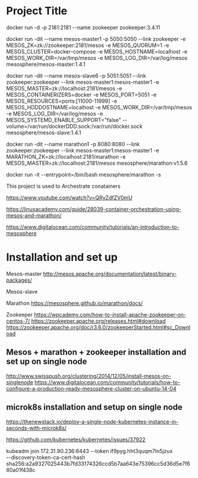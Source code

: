 # Project Title



docker run -d -p 2181:2181 --name zookeeper zookeeper:3.4.11




docker run -dit --name mesos-master1 -p 5050:5050 --link zookeeper -e MESOS_ZK=zk://zookeeper:2181/mesos -e MESOS_QUORUM=1 -e MESOS_CLUSTER=docker-compose -e MESOS_HOSTNAME=localhost -e MESOS_WORK_DIR=/var/tmp/mesos -e MESOS_LOG_DIR=/var/log/mesos mesosphere/mesos-master:1.4.1




docker run -dit --name mesos-slave6 -p 5051:5051 --link zookeeper:zookeeper --link mesos-master1:mesos-master1 -e MESOS_MASTER=zk://localhost:2181/mesos -e MESOS_CONTAINERIZERS=docker  -e MESOS_PORT=5051 -e MESOS_RESOURCES=ports:[11000-11999] -e MESOS_HDDDOSTNAME=localhost -e MESOS_WORK_DIR=/var/tmp/mesos -e MESOS_LOG_DIR=/var/log/mesos -e MESOS_SYSTEMD_ENABLE_SUPPORT="false" --volume=/var/run/dockerDDD.sock:/var/run/docker.sock  mesosphere/mesos-slave:1.4.1


docker run -dit --name marathon1 -p 8080:8080 --link zookeeper:zookeeper --link mesos-master1:mesos-master1 -e MARATHON_ZK=zk://localhost:2181/marathon  -e MESOS_MASTER=zk://localhost:2181/mesos mesosphere/marathon:v1.5.6























docker run -it --entrypoint=/bin/bash mesosphere/marathon -s


This project is used to Archestrate conatainers 

https://www.youtube.com/watch?v=QRyZdfZV0mU

https://linuxacademy.com/guide/28039-container-orchestration-using-mesos-and-marathon/

https://www.digitalocean.com/community/tutorials/an-introduction-to-mesosphere

Installation and set up
========================


Mesos-master
http://mesos.apache.org/documentation/latest/binary-packages/



Mesos-slave



Marathon
https://mesosphere.github.io/marathon/docs/


Zookeeper
https://wpcademy.com/how-to-install-apache-zookeeper-on-centos-7/
https://zookeeper.apache.org/releases.html#download
https://zookeeper.apache.org/doc/r3.6.0/zookeeperStarted.html#sc_Download















Mesos + marathon + zookeeper installation and set up on single node
----------------------------------------------------------------------
http://www.swisspush.org/clustering/2014/12/05/install-mesos-on-singlenode
https://www.digitalocean.com/community/tutorials/how-to-configure-a-production-ready-mesosphere-cluster-on-ubuntu-14-04

microk8s installation and setup on single node
-----------------------------------------------------
https://thenewstack.io/deploy-a-single-node-kubernetes-instance-in-seconds-with-microk8s/

https://github.com/kubernetes/kubernetes/issues/37922


kubeadm join 172.31.90.236:6443 --token if9pyg.hht3quqm7ln5jzux \
    --discovery-token-ca-cert-hash sha256:a2a9327025443b7fd33174326ccd5b7aa643e75396cc5d36d5e7f680a01f438c 







































































